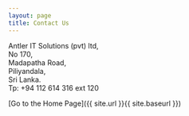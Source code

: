 ```yaml
---
layout: page
title: Contact Us
---
```


Antler IT Solutions (pvt) ltd,<br/>No 170,<br/>Madapatha Road,<br/>Piliyandala,<br/>Sri Lanka.<br/> Tp: +94 112 614 316 ext 120

[Go to the Home Page]({{ site.url }}{{ site.baseurl }})

